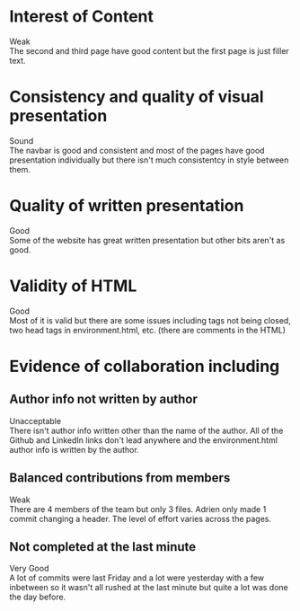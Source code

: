 Interest of Content
====================
Weak<br>
The second and third page have good content but the first page is just filler text.


Consistency and quality of visual presentation
====================
Sound<br>
The navbar is good and consistent and most of the pages have good presentation individually but there isn't much consistentcy in style between them.


Quality of written presentation
====================
Good<br>
Some of the website has great written presentation but other bits aren't as good.

Validity of HTML
====================
Good<br>
Most of it is valid but there are some issues including tags not being closed, two head tags in environment.html, etc. (there are comments in the HTML)

Evidence of collaboration including
====================
Author info not written by author
--------------------
Unacceptable<br>
There isn't author info written other than the name of the author. All of the Github and LinkedIn links don't lead anywhere and the environment.html author info is written by the author.

Balanced contributions from members
--------------------
Weak<br>
There are 4 members of the team but only 3 files. Adrien only made 1 commit changing a header. The level of effort varies across the pages.

Not completed at the last minute
--------------------
Very Good<br>
A lot of commits were last Friday and a lot were yesterday with a few inbetween so it wasn't all rushed at the last minute but quite a lot was done the day before.